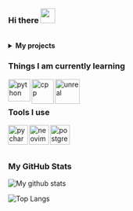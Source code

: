 ### Hi there <img src="https://raw.githubusercontent.com/MartinHeinz/MartinHeinz/master/wave.gif" width="30px">

<br>
<details>
   <summary><b>My projects</b></summary>
   <br>
   <a href="https://github.com/faanngg/HelixDiscordBot">Helix Discord Bot</a>
   <br>
</details>

### Things I am currently learning
<img align="left" alt="python" src="https://upload.wikimedia.org/wikipedia/commons/thumb/c/c3/Python-logo-notext.svg/768px-Python-logo-notext.svg.png" width= "45" height = "45">
<img align="left" alt="cpp" src="https://raw.githubusercontent.com/isocpp/logos/master/cpp_logo.png" width="45" height="50">
<img align="left" alt="unreal" src="https://cdn.worldvectorlogo.com/logos/unreal-1.svg" width="50" height="50">

<br> 
<br>

### Tools I use
<img align="left" alt="pycharm" src="https://resources.jetbrains.com/storage/products/pycharm/img/meta/pycharm_logo_300x300.png" width="40" height="40">
<img align="left" alt="neovim" src="https://upload.wikimedia.org/wikipedia/commons/3/3a/Neovim-mark.svg" width="40" height="40">
<img align="left" alt="postgres" src="https://upload.wikimedia.org/wikipedia/commons/thumb/2/29/Postgresql_elephant.svg/1200px-Postgresql_elephant.svg.png" width="40" height="40">
<br> 
<br>
<br>


### My GitHub Stats
   ![My github stats](https://github-readme-stats.vercel.app/api?username=faanngg&show_icons=true&theme=react)
   
   ![Top Langs](https://github-readme-stats.vercel.app/api/top-langs/?username=faanngg&show_icons=true&theme=react)


   
